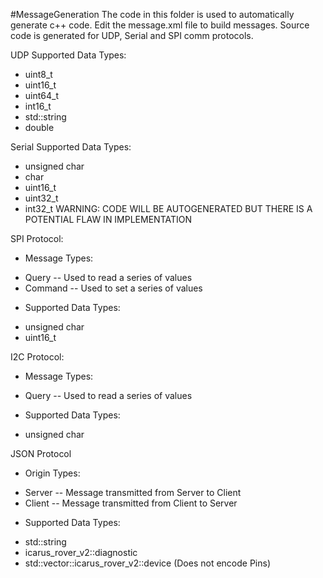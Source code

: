 #MessageGeneration
The code in this folder is used to automatically generate c++ code.
Edit the message.xml file to build messages.  Source code is generated for UDP, Serial and SPI comm protocols.

UDP Supported Data Types:
* uint8_t
* uint16_t
* uint64_t
* int16_t
* std::string
* double

Serial Supported Data Types:
* unsigned char
* char
* uint16_t
* uint32_t
* int32_t WARNING: CODE WILL BE AUTOGENERATED BUT THERE IS A POTENTIAL FLAW IN IMPLEMENTATION

SPI Protocol:
- Message Types:
* Query -- Used to read a series of values 
* Command -- Used to set a series of values
- Supported Data Types:
* unsigned char
* uint16_t

I2C Protocol:
- Message Types:
* Query -- Used to read a series of values 
- Supported Data Types:
* unsigned char

JSON Protocol
- Origin Types:
* Server -- Message transmitted from Server to Client
* Client -- Message transmitted from Client to Server
- Supported Data Types:
* std::string
* icarus_rover_v2::diagnostic
* std::vector::icarus_rover_v2::device (Does not encode Pins)
